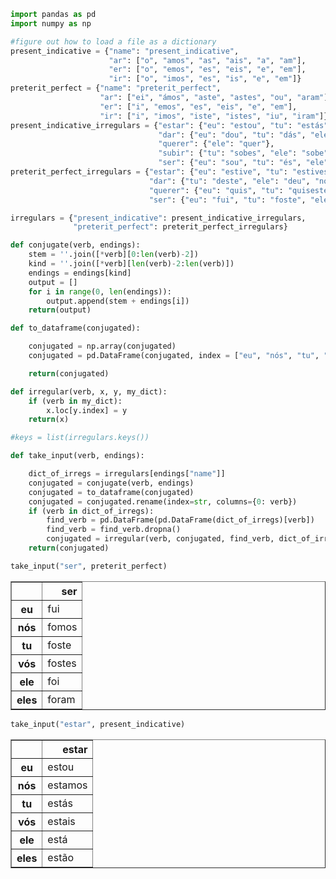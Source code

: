 

```python
import pandas as pd
import numpy as np
```


```python
#figure out how to load a file as a dictionary
present_indicative = {"name": "present_indicative",
                      "ar": ["o", "amos", "as", "ais", "a", "am"],
                      "er": ["o", "emos", "es", "eis", "e", "em"],
                      "ir": ["o", "imos", "es", "is", "e", "em"]}
preterit_perfect = {"name": "preterit_perfect",
                    "ar": ["ei", "ámos", "aste", "astes", "ou", "aram"],
                    "er": ["i", "emos", "es", "eis", "e", "em"],
                    "ir": ["i", "imos", "iste", "istes", "iu", "iram"]}
present_indicative_irregulars = {"estar": {"eu": "estou", "tu": "estás", "ele": "está", "eles": "estão"},
                                 "dar": {"eu": "dou", "tu": "dás", "ele": "dá", "eles": "dão"},
                                 "querer": {"ele": "quer"},
                                 "subir": {"tu": "sobes", "ele": "sobe", "eles": "sobem"},
                                 "ser": {"eu": "sou", "tu": "és", "ele": "é", "nós": "somos", "vós": "sois", "eles": "são"} }
preterit_perfect_irregulars = {"estar": {"eu": "estive", "tu": "estiveste", "ele": "esteve", "nós": "estivemos", "vós": "estivestes", "eles": "estiveram"},
                               "dar": {"tu": "deste", "ele": "deu", "nós": "demos", "vós": "destes", "eles": "deram"},
                               "querer": {"eu": "quis", "tu": "quiseste", "ele": "quis", "nós": "quisemos", "vós": "quisestes", "eles": "quiseram"},
                               "ser": {"eu": "fui", "tu": "foste", "ele": "foi", "nós": "fomos", "vós": "fostes", "eles":"foram"}}

irregulars = {"present_indicative": present_indicative_irregulars,
              "preterit_perfect": preterit_perfect_irregulars}
```


```python
def conjugate(verb, endings):
    stem = ''.join([*verb][0:len(verb)-2])
    kind = ''.join([*verb][len(verb)-2:len(verb)])
    endings = endings[kind]
    output = []
    for i in range(0, len(endings)):
        output.append(stem + endings[i])
    return(output)
```


```python
def to_dataframe(conjugated):

    conjugated = np.array(conjugated)
    conjugated = pd.DataFrame(conjugated, index = ["eu", "nós", "tu", "vós", "ele", "eles"])

    return(conjugated)
```


```python
def irregular(verb, x, y, my_dict):
    if (verb in my_dict):
        x.loc[y.index] = y
    return(x)
```


```python
#keys = list(irregulars.keys())
```


```python
def take_input(verb, endings):

    dict_of_irregs = irregulars[endings["name"]]
    conjugated = conjugate(verb, endings)
    conjugated = to_dataframe(conjugated)
    conjugated = conjugated.rename(index=str, columns={0: verb})
    if (verb in dict_of_irregs):
        find_verb = pd.DataFrame(pd.DataFrame(dict_of_irregs)[verb])
        find_verb = find_verb.dropna()
        conjugated = irregular(verb, conjugated, find_verb, dict_of_irregs)
    return(conjugated)

```


```python
take_input("ser", preterit_perfect)
```




<div>

<table border="1" class="dataframe">
  <thead>
    <tr style="text-align: right;">
      <th></th>
      <th>ser</th>
    </tr>
  </thead>
  <tbody>
    <tr>
      <th>eu</th>
      <td>fui</td>
    </tr>
    <tr>
      <th>nós</th>
      <td>fomos</td>
    </tr>
    <tr>
      <th>tu</th>
      <td>foste</td>
    </tr>
    <tr>
      <th>vós</th>
      <td>fostes</td>
    </tr>
    <tr>
      <th>ele</th>
      <td>foi</td>
    </tr>
    <tr>
      <th>eles</th>
      <td>foram</td>
    </tr>
  </tbody>
</table>
</div>




```python
take_input("estar", present_indicative)
```




<div>

<table border="1" class="dataframe">
  <thead>
    <tr style="text-align: right;">
      <th></th>
      <th>estar</th>
    </tr>
  </thead>
  <tbody>
    <tr>
      <th>eu</th>
      <td>estou</td>
    </tr>
    <tr>
      <th>nós</th>
      <td>estamos</td>
    </tr>
    <tr>
      <th>tu</th>
      <td>estás</td>
    </tr>
    <tr>
      <th>vós</th>
      <td>estais</td>
    </tr>
    <tr>
      <th>ele</th>
      <td>está</td>
    </tr>
    <tr>
      <th>eles</th>
      <td>estão</td>
    </tr>
  </tbody>
</table>
</div>
